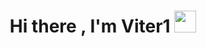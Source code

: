 <h1 align="center">Hi there , I'm Viter1 <img src="https://media.giphy.com/media/hvRJCLFzcasrR4ia7z/giphy.gif" width="35"></h1>

<!--
**Viter1/Viter1** is a ✨ _special_ ✨ repository because its `README.md` (this file) appears on your GitHub profile.

Here are some ideas to get you started:

- 🔭 I’m currently working on ...
- 🌱 I’m currently learning ...
- 👯 I’m looking to collaborate on ...
- 🤔 I’m looking for help with ...
- 💬 Ask me about ...
- 📫 How to reach me: ...
- 😄 Pronouns: ...
- ⚡ Fun fact: ...
-->
